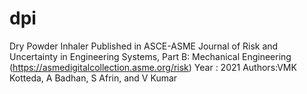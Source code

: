 # dpi
Dry Powder Inhaler 
Published in ASCE-ASME Journal of Risk and Uncertainty in Engineering Systems, Part B: Mechanical Engineering (https://asmedigitalcollection.asme.org/risk) 
Year : 2021 
Authors:VMK Kotteda, A Badhan, S Afrin, and V Kumar 
